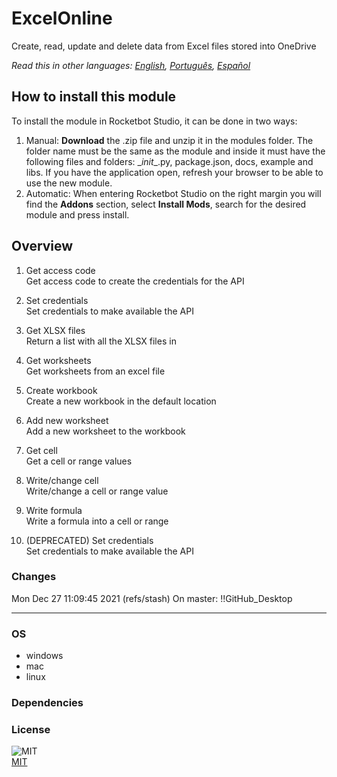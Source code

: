 



# ExcelOnline
  
Create, read, update and delete data from Excel files stored into OneDrive  

*Read this in other languages: [English](README.md), [Português](README.pr.md), [Español](README.es.md)*

## How to install this module
  
To install the module in Rocketbot Studio, it can be done in two ways:
1. Manual: __Download__ the .zip file and unzip it in the modules folder. The folder name must be the same as the module and inside it must have the following files and folders: \__init__.py, package.json, docs, example and libs. If you have the application open, refresh your browser to be able to use the new module.
2. Automatic: When entering Rocketbot Studio on the right margin you will find the **Addons** section, select **Install Mods**, search for the desired module and press install.  


## Overview


1. Get access code  
Get access code to create the credentials for the API

2. Set credentials  
Set credentials to make available the API

3. Get XLSX files  
Return a list with all the XLSX files in 

4. Get worksheets  
Get worksheets from an excel file

5. Create workbook  
Create a new workbook in the default location

6. Add new worksheet  
Add a new worksheet to the workbook

7. Get cell  
Get a cell or range values

8. Write/change cell  
Write/change a cell or range value

9. Write formula  
Write a formula into a cell or range

10. (DEPRECATED) Set credentials  
Set credentials to make available the API  



### Changes
Mon Dec 27 11:09:45 2021  (refs/stash) On master: !!GitHub_Desktop<master>

----
### OS

- windows
- mac
- linux

### Dependencies

### License
  
![MIT](https://camo.githubusercontent.com/107590fac8cbd65071396bb4d04040f76cde5bde/687474703a2f2f696d672e736869656c64732e696f2f3a6c6963656e73652d6d69742d626c75652e7376673f7374796c653d666c61742d737175617265)  
[MIT](http://opensource.org/licenses/mit-license.ph)